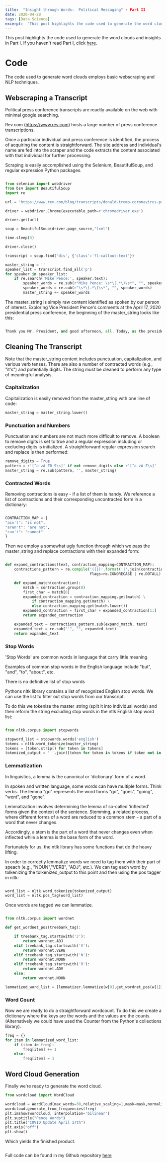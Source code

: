 ```yaml
---
title:  "Insight through Words:  Political Messaging" - Part II
date: 2020-04-28
tags: [Data Science]
excerpt:  "This post highlights the code used to generate the word clouds and insights in Part I."
---
```

This post highlights the code used to generate the word clouds and insights in Part I.  If you haven't read Part I, click [here](https://mksamelson.github.io/wordcloud/).

# Code #

The code used to generate word clouds employs basic webscraping and NLP techniques.

## Webscraping a Transcript ##

Political press conference transcripts are readily available on the web with minimal google searching.  

Rev.com (https://www.rev.com) hosts a large number of press conference transcriptions.

Once a particular individual and press conference is identified, the process of acquiring the content is straightforward.  The site address and individual's name are fed into the scraper and the code extracts the content associated with that individual for further processing.

Scraping is easily accomplished using the Selenium, BeautifulSoup, and regular expression Python packages.

```Python

from selenium import webdriver
from bs4 import BeautifulSoup
import re

url = 'https://www.rev.com/blog/transcripts/donald-trump-coronavirus-press-conference-transcript-april-17'

driver = webdriver.Chrome(executable_path=r'chromedriver.exe')

driver.get(url)

soup = BeautifulSoup(driver.page_source,"lxml")

time.sleep(3)

driver.close()

transcript = soup.find('div', {'class':'fl-callout-text'})

master_string = ''
speaker_list = transcript.find_all('p')
for speaker in speaker_list:
    if re.search('Mike Pence:', speaker.text):
        speaker_words = re.sub(r"Mike Pence: \s*\(.*\)\s*", "", speaker.text)
        speaker_words = re.sub(r"\s*\[.*\]\s*", "", speaker_words)
        master_string += speaker_words

```


The master_string is simply raw content identified as spoken by our person of interest.  Exploring Vice President Pence's comments at the April 17, 2020 presidential press conference, the beginning of the master_string looks like this:

```python

Thank you Mr. President, and good afternoon, all. Today, as the president just reflected, it remains a challenging time in the life of our nation. But because of the extraordinary efforts of the American people, because of the strong partnership the federal government has forged with states across ......

```

## Cleaning The Transcript ##

Note that the master_string content includes punctuation, capitalization, and various verb tenses.  There are also a number of contracted words (e.g., "it's") and potentially digits.  The string must be cleaned to perform any type of meaningful analysis.

### Capitalization ###

Capitalization is easily removed from the master_string with one line of code:

```python
master_string = master_string.lower()
```

### Punctuation and Numbers ###

Punctuation and numbers are not much more difficult to remove.  A boolean to remove digits is set to true and a regular expression including or excluding digits is initialized.  A straightforward regular expression search and replace is then performed:

```python
remove_digits = True
pattern = r'[^a-zA-Z0-9\s]' if not remove_digits else r'[^a-zA-Z\s]'
master_string = re.sub(pattern, '', master_string)

```

### Contracted Words ###

Removing contractions is easy - if a list of them is handy.  We reference a list of contractions and their corresponding uncontracted form in a dictionary:

```Python

CONTRACTION_MAP = {
"ain't": "is not",
"aren't": "are not",
"can't": "cannot"
}

```

Then we employ a somewhat ugly function through which we pass the master_string and replace contractions with their expanded form:

```python

def expand_contractions(text, contraction_mapping=CONTRACTION_MAP):
    contractions_pattern = re.compile('({})'.format('|'.join(contraction_mapping.keys())),
                                      flags=re.IGNORECASE | re.DOTALL)

    def expand_match(contraction):
        match = contraction.group(0)
        first_char = match[0]
        expanded_contraction = contraction_mapping.get(match) \
            if contraction_mapping.get(match) \
            else contraction_mapping.get(match.lower())
        expanded_contraction = first_char + expanded_contraction[1:]
        return expanded_contraction

    expanded_text = contractions_pattern.sub(expand_match, text)
    expanded_text = re.sub("'", "", expanded_text)
    return expanded_text

```

### Stop Words ###

'Stop Words' are common words in language that carry little meaning.  

Examples of common stop words in the English language include "but", "and", "to", "about", etc.

There is no definitive list of stop words

Pythons nltk library contains a list of recognized English stop words.  We can use the list to filter out stop words from our transcript.

To do this we tokenize the master_string (split it into individual words) and then reform the string excluding stop words in the ntlk English stop word list:

```python

from nltk.corpus import stopwords

stopword_list = stopwords.words('english')
tokens = nltk.word_tokenize(master_string)
tokens = [token.strip() for token in tokens]
tokenized_output = ' '.join([token for token in tokens if token not in stopword_list])

```

### Lemmatization ###

In linguistics, a lemma is the canonical or 'dictionary' form of a word.

In spoken and written language, some words can have multiple forms.  Think verbs.   The lemma "go" represents the word forms "go", "goes", "going", "went", and "gone".

Lemmatization involves determining the lemma of so-called 'inflected' forms given the context of the sentence.  Stemming, a related process, where different forms of a word are reduced to a common stem - a part of a word that never changes.

Accordingly, a stem is the part of a word that never changes even when inflected while a lemma is the base form of the word.

Fortunately for us, the ntlk library has some functions that do the heavy lifting.

In order to correctly lemmatize words we need to tag them with their part of speach (e.g., "NOUN","VERB", "ADJ", etc.).  We can tag each word by tolkenizing the tolkenized_output to this point and then using the pos tagger in nltk:

```python

word_list = nltk.word_tokenize(tokenized_output)
word_list = nltk.pos_tag(word_list)

```

Once words are tagged we can lemmatize.

```python

from nltk.corpus import wordnet

def get_wordnet_pos(treebank_tag):

    if treebank_tag.startswith('J'):
        return wordnet.ADJ
    elif treebank_tag.startswith('V'):
        return wordnet.VERB
    elif treebank_tag.startswith('N'):
        return wordnet.NOUN
    elif treebank_tag.startswith('R'):
        return wordnet.ADV
    else:
        return wordnet.NOUN

lemmatized_word_list = [lemmatizer.lemmatize(w[0],get_wordnet_pos(w[1])) for w in word_list]

```

### Word Count ###

Now we are ready to do a straightforward wordcount.  To do this we create a dictionary where the keys are the words and the values are the counts.  (Alternatively we could have used the Counter from the Python's collections library).

```python
freq = {}
for item in lemmatized_word_list:
    if (item in freq):
        freq[item] += 1
    else:
        freq[item] = 1
```

## Word Cloud Generation ##

Finally we're ready to generate the word cloud.

```python
from wordcloud import WordCloud

wordcloud = WordCloud(max_words=30,relative_scaling=1,mask=mask,normalize_plurals=False,background_color="white")
wordcloud.generate_from_frequencies(freq)
plt.imshow(wordcloud, interpolation='bilinear')
plt.suptitle("Pence Words")
plt.title("COVID Update April 17th")
plt.axis("off")
plt.show()

```
Which yields the finished product.

<img src="{{site.url}}{{ site.baseurl }}/images/wordcloud/Pence2Words417.png" alt="">

Full code can be found in my Github repository [here](https://github.com/mksamelson/Political_Wordcloud)
